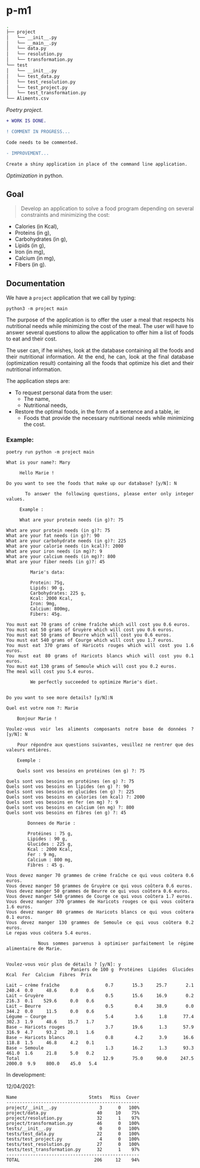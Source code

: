 # p-m1

```bash
.
├── project
│   └── __init__.py
│   └── __main__.py
│   └── data.py
│   └── resolution.py
│   └── transformation.py
└── test
│   └── __init__.py
│   └── test_data.py
│   └── test_resolution.py
│   └── test_project.py
│   └── test_transformation.py
└── Aliments.csv
```

_Poetry project_.

```diff
+ WORK IS DONE.

! COMMENT IN PROGRESS...

Code needs to be commented.

- IMPROVEMENT...

Create a shiny application in place of the command line application.
```


_Optimization_ in python.

## Goal

<div style="text-align: justify">

> Develop an application to solve a food program depending on several constraints and minimizing the cost:

- Calories (in Kcal),
- Proteins (in g),
- Carbohydrates (in g),
- Lipids (in g),
- Iron (in mg),
- Calcium (in mg),
- Fibers (in g).

## Documentation

We have a `project` application that we call by typing:

```shell
python3 -m project main
```

The purpose of the application is to offer the user a meal that respects his nutritional needs while minimizing the cost of the meal. The user will have to answer several questions to allow the application to offer him a list of foods to eat and their cost.

The user can, if he wishes, look at the database containing all the foods and their nutritional information. At the end, he can, look at the final database  (optimization result) containing all the foods that optimize his diet and their nutritional information.

The application steps are:

- To request personal data from the user:
     - The name,
     - Nutritional needs,
- Restore the optimal foods, in the form of a sentence and a table, ie:
     - Foods that provide the necessary nutritional needs while minimizing the cost.

### Example:

```shell
poetry run python -m project main
```

```shell
What is your name?: Mary

     Hello Marie !
    
Do you want to see the foods that make up our database? [y/N]: N

     To answer the following questions, please enter only integer values.

     Example :

     What are your protein needs (in g)?: 75
    
What are your protein needs (in g)?: 75
What are your fat needs (in g)?: 90
What are your carbohydrate needs (in g)?: 225
What are your calorie needs (in kcal)?: 2000
What are your iron needs (in mg)?: 9
What are your calcium needs (in mg)?: 800
What are your fiber needs (in g)?: 45

         Marie's data:

         Protein: 75g,
         Lipids: 90 g,
         Carbohydrates: 225 g,
         Kcal: 2000 Kcal,
         Iron: 9mg,
         Calcium: 800mg,
         Fibers: 45g.
        
You must eat 70 grams of crème fraîche which will cost you 0.6 euros.
You must eat 50 grams of Gruyère which will cost you 0.6 euros.
You must eat 50 grams of Beurre which will cost you 0.6 euros.
You must eat 540 grams of Courge which will cost you 1.7 euros.
You must eat 370 grams of Haricots rouges which will cost you 1.6 euros.
You must eat 80 grams of Haricots blancs which will cost you 0.1 euros.
You must eat 130 grams of Semoule which will cost you 0.2 euros.
The meal will cost you 5.4 euros.

         We perfectly succeeded to optimize Marie's diet.
        

Do you want to see more details? [y/N]:N
```

```shell
Quel est votre nom ?: Marie        

    Bonjour Marie !
    
Voulez-vous voir les aliments composants notre base de données ? [y/N]: N

    Pour répondre aux questions suivantes, veuillez ne rentrer que des valeurs entières.

    Exemple :

    Quels sont vos besoins en protéines (en g) ?: 75
    
Quels sont vos besoins en protéines (en g) ?: 75
Quels sont vos besoins en lipides (en g) ?: 90
Quels sont vos besoins en glucides (en g) ?: 225
Quels sont vos besoins en calories (en kcal) ?: 2000
Quels sont vos besoins en fer (en mg) ?: 9
Quels sont vos besoins en calcium (en mg) ?: 800
Quels sont vos besoins en fibres (en g) ?: 45

        Donnees de Marie :

        Protéines : 75 g,
        Lipides : 90 g,
        Glucides : 225 g,
        Kcal : 2000 Kcal,
        Fer : 9 mg,
        Calcium : 800 mg,
        Fibres : 45 g.
        
Vous devez manger 70 grammes de crème fraîche ce qui vous coûtera 0.6 euros.
Vous devez manger 50 grammes de Gruyère ce qui vous coûtera 0.6 euros.
Vous devez manger 50 grammes de Beurre ce qui vous coûtera 0.6 euros.
Vous devez manger 540 grammes de Courge ce qui vous coûtera 1.7 euros.
Vous devez manger 370 grammes de Haricots rouges ce qui vous coûtera 1.6 euros.
Vous devez manger 80 grammes de Haricots blancs ce qui vous coûtera 0.1 euros.
Vous devez manger 130 grammes de Semoule ce qui vous coûtera 0.2 euros.
Le repas vous coûtera 5.4 euros.

        Nous sommes parvenus à optimiser parfaitement le régime alimentaire de Marie.
        

Voulez-vous voir plus de détails ? [y/N]: y
                        Paniers de 100 g  Protéines  Lipides  Glucides    Kcal  Fer  Calcium  Fibres  Prix
                                                                                                          
Lait – crème fraîche                 0.7       15.3     25.7       2.1   240.4  0.0     48.6     0.0   0.6
Lait – Gruyère                       0.5       15.6     16.9       0.2   216.3  0.1    529.6     0.0   0.6
Lait – Beurre                        0.5        0.4     38.9       0.0   344.2  0.0     11.5     0.0   0.6
Légume – Courge                      5.4        3.6      1.8      77.4   302.3  1.9     48.6    15.7   1.7
Base – Haricots rouges               3.7       19.6      1.3      57.9   316.9  4.7     93.2    20.1   1.6
Base – Haricots blancs               0.8        4.2      3.9      16.6   118.8  1.5     46.8     4.2   0.1
Base – Semoule                       1.3       16.2      1.3      93.3   461.0  1.6     21.8     5.0   0.2
Total                               12.9       75.0     90.0     247.5  2000.0  9.9    800.0    45.0   5.4
```

In development:

12/04/2021:

```shell
Name                           Stmts   Miss  Cover
--------------------------------------------------
project/__init__.py                3      0   100%
project/data.py                   40     10    75%
project/resolution.py             32      1    97%
project/transformation.py         46      0   100%
tests/__init__.py                  0      0   100%
tests/test_data.py                22      0   100%
tests/test_project.py              4      0   100%
tests/test_resolution.py          27      0   100%
tests/test_transformation.py      32      1    97%
--------------------------------------------------
TOTAL                            206     12    94%
```

</div>
